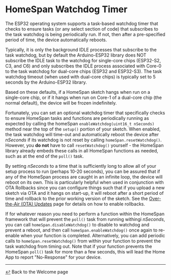 # HomeSpan Watchdog Timer

The ESP32 operating system supports a task-based watchdog timer that checks to ensure tasks (or any select section of code) that subscribes to the task watchdog is being periodically run.  If not, then after a pre-specified period of time, the device automatically reboots.

Typically, it is only the background IDLE processes that subscribe to the task watchdog, but by default the Arduino-ESP32 library does NOT subscribe the IDLE task to the watchdog for single-core chips (ESP32-S2, C3, and C6) and only subscribes the IDLE process associated with Core-0 to the task watchdog for dual-core chips (ESP32 and ESP32-S3).  The task watchdog timeout (when used with dual-core chips) is typically set to 5 seconds by the Arduino-ESP32 library.

Based on these defaults, if a HomeSpan sketch hangs when run on a single-core chip, or if it hangs when run on Core-1 of a dual-core chip (the normal default), the device will be frozen indefinitely.

Fortunately, you can set an optional watchdog timer that specifically checks to ensure HomeSpan tasks and functions are periodically running as expected by calling the homeSpan  `enableWatchdog(uint16_t nSeconds)` method near the top of the `setup()` portion of your sketch.   When enabled, the task watchdog will time-out and automatically reboot the device after *nSeconds* if its watchdog is not reset by calling `homeSpan.resetWatchdog()`.  However, you **do not** have to call `resetWatchdog()` yourself - the HomeSpan library already embeds these calls in all HomeSpan functions as needed, such as at the end of the `poll()` task.

By setting *nSeconds* to a time that is sufficiently long to allow all of your setup process to run (perhaps 10-20 seconds), you can be assured that if any of the HomeSpan process are caught in an infinite loop, the device will reboot on its own.  This is particularly helpful when used in conjunction with OTA Rollbacks since you can configure things such that if you upload a new sketch via OTA and it hangs on start-up, it will reboot after a short period of time and rollback to the prior working version of the sketch.  See the [Over-the-Air (OTA) Updates](OTA.md) page for details on how to enable rollbacks.

If for whatever reason you need to perform a function within the HomeSpan framework that will prevent the `poll()` task from running withingi *nSeconds*, you can call `homeSpan.disableWatchdog()` to disable to watchdog and prevent a reboot, and then call `homeSpan.enableWatchdog()` once again to re-enable when your function is completed.  Alternatively, you can add periodic calls to `homeSpan.resetWatchdog()` from within your function to prevent the task watchdog from timing out. Note that if your function prevents the HomeSpan `poll()` task for more than a few seconds, this will lead the Home App to report "No-Response" for your device.

---

[↩️](../README.md) Back to the Welcome page
